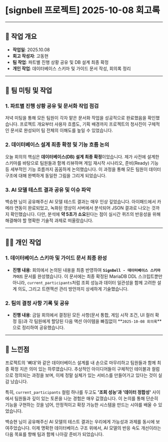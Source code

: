 # [signbell 프로젝트] 2025-10-08 회고록

---

## 📝 작업 개요

* **작업일**: 2025.10.08
* **회고 작성자**: 고동현
* **팀 작업**: 파트별 진행 상황 공유 및 DB 설계 최종 확정
* **개인 작업**: 데이터베이스 스키마 및 가이드 문서 작성, 회의록 정리

---

## 👥 팀 미팅 및 작업

### 1. 파트별 진행 상황 공유 및 문서화 작업 점검

저녁 미팅을 통해 모든 팀원이 각자 맡은 문서화 작업을 성공적으로 완료했음을 확인했습니다. 프로젝트 개요부터 사용자 흐름도, 기획 배경까지 프로젝트의 청사진이 구체적인 문서로 완성되어 팀 전체의 이해도를 높일 수 있었습니다.

### 2. 데이터베이스 설계 최종 확정 및 기능 흐름 논의

오늘 회의의 핵심은 **데이터베이스(DB) 설계 최종 확정**이었습니다. 제가 사전에 설계한 스키마를 바탕으로 팀원들과 함께 리뷰하며 게임 재시작 시나리오, 준비(Ready) 기능 등 세부적인 기능 흐름까지 꼼꼼하게 논의했습니다. 이 과정을 통해 모든 팀원이 데이터 구조에 대해 완벽하게 동일한 그림을 그리게 되었습니다.

### 3. AI 모델 테스트 결과 공유 및 이슈 파악

백승현 님이 공유해주신 AI 모델 테스트 결과는 매우 인상 깊었습니다. 아이패드에서 카메라 연동이 완료되었고, 녹화된 영상이 서버에서 분석되어 JSON 결과로 나오는 것까지 확인했습니다. 다만, 분석에 **약 5초가 소요**된다는 점이 실시간 퀴즈의 반응성을 위해 해결해야 할 명확한 기술적 과제로 떠올랐습니다.

---

## 👨‍💻 개인 작업

### 1. 데이터베이스 스키마 및 가이드 문서 최종 완성

* **진행 내용**: 회의에서 논의된 내용을 최종 반영하여 **`SignBell - 데이터베이스 스키마 가이드`** 문서를 완성했습니다. 이 문서에는 최종 확정된 MariaDB DDL 스크립트뿐만 아니라, `current_participants`처럼 조회 성능과 데이터 일관성을 함께 고려한 설계 의도, 그리고 트랜잭션 관리 방안까지 상세하게 기술했습니다.

### 2. 팀의 결정 사항 기록 및 공유

* **진행 내용**: 금일 회의에서 결정된 모든 사항(문서 통합, 게임 시작 조건, UI 컬러 확정 등)과 각 팀원에게 할당된 다음 액션 아이템을 빠짐없이 **`2025-10-08 회의록`**으로 정리하여 공유했습니다.

---

## 🤔 느낀점

프로젝트의 '뼈대'와 같은 데이터베이스 설계를 내 손으로 마무리하고 팀원들과 함께 최종 확정 지은 의미 있는 하루였습니다. 추상적인 아이디어들이 구체적인 테이블과 컬럼으로 정의되는 과정을 보며, 이제 정말 실체가 있는 서비스를 만들어가고 있다는 것이 실감 났습니다.

특히, `current_participants` 컬럼 하나를 두고도 **'조회 성능'과 '데이터 정합성'** 사이에서 팀원들과 깊이 있는 토론을 나눈 경험은 매우 값졌습니다. 이 논의를 통해 단순히 기능을 구현하는 것을 넘어, 안정적이고 확장 가능한 시스템을 만드는 시야를 배울 수 있었습니다.

백승현 님이 공유해주신 AI 모델의 테스트 결과는 우리에게 가능성과 과제를 동시에 보여주었습니다. 이제 명확한 데이터베이스 구조 위에서, AI 모델의 반응 속도 개선이라는 다음 목표를 향해 팀과 함께 나아갈 준비가 되었습니다.
